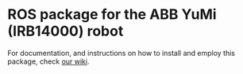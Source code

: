# ROS package for the ABB YuMi (IRB14000) robot



For documentation, and instructions on how to install and employ this package, check [our wiki](https://github.com/kth-ros-pkg/yumi/wiki).
